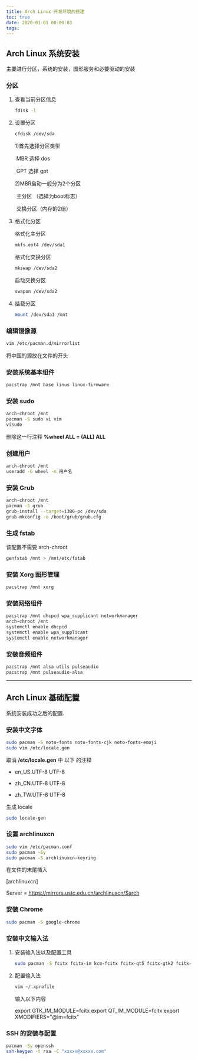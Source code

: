 ```yaml
---
title: Arch Linux 开发环境的搭建
toc: true
date: 2020-01-01 00:00:03
tags:
---
```


## Arch Linux 系统安装

主要进行分区，系统的安装，图形服务和必要驱动的安装

### 分区

1. 查看当前分区信息

   ```bash
   fdisk -l
   ```

2. 设置分区

   ```bash
   cfdisk /dev/sda
   ```

   1)首先选择分区类型

   ​	MBR 选择 dos	

   ​	GPT  选择 gpt 

    2)MBR启动一般分为2个分区

   ​	主分区   （选择为boot标志）

   ​	交换分区（内存的2倍）

3. 格式化分区

   格式化主分区

   ```bash
   mkfs.ext4 /dev/sda1
   ```

   格式化交换分区

   ```bash
   mkswap /dev/sda2
   ```

   启动交换分区

   ```bash
   swapon /dev/sda2
   ```

4. 挂载分区

   ```bash
   mount /dev/sda1 /mnt
   ```

### 编辑镜像源

```bash
vim /etc/pacman.d/mirrorlist
```

将中国的源放在文件的开头

### 安装系统基本组件

```bash
pacstrap /mnt base linus linux-firmware
```

### 安装 sudo

```bash
arch-chroot /mnt
pacman -S sudo vi vim
visudo
```

删除这一行注释 **%wheel ALL = (ALL) ALL**

### 创建用户

```bash
arch-chroot /mnt
useradd -G wheel -m 用户名
```

### 安装 Grub

```bash
arch-chroot /mnt
pacman -S grub
grub-install --target=i386-pc /dev/sda
grub-mkconfig -o /boot/grub/grub.cfg
```

### 生成 fstab

该配置不需要 arch-chroot 

```bash
genfstab /mnt > /mnt/etc/fstab
```

### 安装 Xorg 图形管理

```bash
pacstrap /mnt xorg
```

### 安装网络组件

```bash
pacstrap /mnt dhcpcd wpa_supplicant networkmanager
arch-chroot /mnt
systemctl enable dhcpcd
systemctl enable wpa_supplicant
systemctl enable networkmanager
```

### 安装音频组件

```bash
pacstrap /mnt alsa-utils pulseaudio
pacstrap /mnt pulseaudio-alsa
```

------



## Arch Linux 基础配置

系统安装成功之后的配置.

### 安装中文字体

```bash
sudo pacman -S noto-fonts noto-fonts-cjk noto-fonts-emoji
sudo vim /etc/locale.gen
```

取消 **/etc/locale.gen** 中 以下 的注释

- en_US.UTF-8 UTF-8

- zh_CN.UTF-8 UTF-8

- zh_TW.UTF-8 UTF-8

生成 locale

```bash
sudo locale-gen
```

### 设置 archlinuxcn

```bash
sudo vim /etc/pacman.conf
sudo pacman -Sy
sudo pacman -S archlinuxcn-keyring
```

在文件的末尾插入

[archlinuxcn]

Server = https://mirrors.ustc.edu.cn/archlinuxcn/$arch

### 安装 Chrome

```bash
sudo pacman -S google-chrome
```

### 安装中文输入法

1. 安装输入法以及配置工具

   ```bash
   sudo pacman -S fcitx fcitx-im kcm-fcitx fcitx-qt5 fcitx-gtk2 fcitx-gtk3 fcitx-configtool
   ```

2. 配置输入法

   ```bash
   vim ~/.xprofile
   ```

   输入以下内容

   export GTK_IM_MODULE=fcitx 
   export QT_IM_MODULE=fcitx 
   export XMODIFIERS="@im=fcitx"

### SSH 的安装与配置

```bash
pacman -Sy openssh
ssh-keygen -t rsa -C "xxxxx@xxxxx.com"
```

